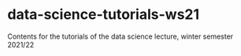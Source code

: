 # data-science-tutorials-ws21
Contents for the tutorials of the data science lecture, winter semester 2021/22
